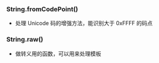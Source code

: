 ### String.fromCodePoint()
* 处理 Unicode 码的增强方法，能识别大于 0xFFFF 的码点

### String.raw()
* 做转义用的函数，可以用来处理模板